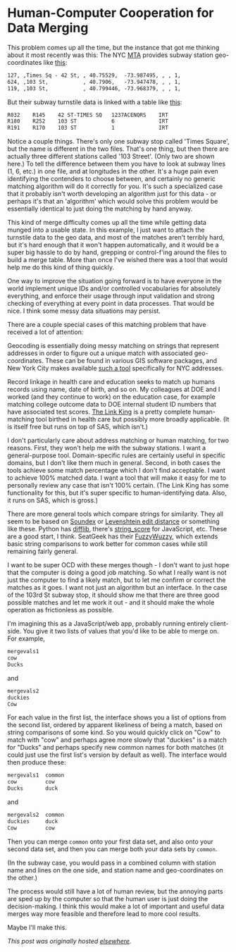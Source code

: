 # Human-Computer Cooperation for Data Merging

This problem comes up all the time, but the instance that got me thinking about it most recently was this: The NYC <a href="http://mta.info/">MTA</a> provides subway station geo-coordinates like <a href="http://www.mta.info/developers/data/nyct/subway/google_transit.zip">this</a>:

```html
127, ,Times Sq - 42 St, , 40.75529,  -73.987495, , , 1,
624, ,103 St,           , 40.7906,   -73.947478, , , 1,
119, ,103 St,           , 40.799446, -73.968379, , , 1,
```

But their subway turnstile data is linked with a table like <a href="http://www.mta.info/developers/resources/nyct/turnstile/Remote-Booth-Station.xls">this</a>:

```html
R032    R145    42 ST-TIMES SQ   1237ACENQRS    IRT
R180    R252    103 ST           6              IRT
R191    R170    103 ST           1              IRT
```

Notice a couple things. There's only one subway stop called 'Times Square', but the name is different in the two files. That's one thing, but then there are actually three different stations called '103 Street'. (Only two are shown here.) To tell the difference between them you have to look at subway lines (1, 6, etc.) in one file, and at longitudes in the other. It's a huge pain even identifying the contenders to choose between, and certainly no generic matching algorithm will do it correctly for you. It's such a specialized case that it probably isn't worth developing an algorithm just for this data - or perhaps it's that an 'algorithm' which would solve this problem would be essentially identical to just doing the matching by hand anyway.

This kind of merge difficulty comes up all the time while getting data munged into a usable state. In this example, I just want to attach the turnstile data to the geo data, and most of the matches aren't terribly hard, but it's hard enough that it won't happen automatically, and it would be a super big hassle to do by hand, grepping or control-f'ing around the files to build a merge table. More than once I've wished there was a tool that would help me do this kind of thing quickly.

One way to improve the situation going forward is to have everyone in the world implement unique IDs and/or controlled vocabularies for absolutely everything, and enforce their usage through input validation and strong checking of everything at every point in data processes. That would be nice. I think some messy data situations may persist.

There are a couple special cases of this matching problem that have received a lot of attention:

Geocoding is essentially doing messy matching on strings that represent addresses in order to figure out a unique match with associated geo-coordinates.  These can be found in various GIS software packages, and New York City makes available <a href="http://www.nyc.gov/html/dcp/html/bytes/applbyte.shtml#geocoding_application">such a tool</a> specifically for NYC addresses.

Record linkage in health care and education seeks to match up humans records using name, date of birth, and so on. My colleagues at DOE and I worked (and they continue to work) on the education case, for example matching college outcome data to DOE internal student ID numbers that have associated test scores. <a href="http://the-link-king.com/">The Link King</a> is a pretty complete human-matching tool birthed in health care but possibly more broadly applicable. (It is itself free but runs on top of SAS, which isn't.)

I don't particularly care about address matching or human matching, for two reasons. First, they won't help me with the subway stations. I want a general-purpose tool. Domain-specific rules are certainly useful in specific domains, but I don't like them much in general. Second, in both cases the tools achieve some match percentage which I don't find acceptable. I want to achieve 100% matched data. I want a tool that will make it easy for me to personally review any case that isn't 100% certain. (The Link King has some functionality for this, but it's super specific to human-identifying data. Also, it runs on SAS, which is gross.)

There are more general tools which compare strings for similarity. They all seem to be based on <a href="http://en.wikipedia.org/wiki/Soundex">Soundex</a> or <a href="http://en.wikipedia.org/wiki/Levenshtein_distance">Levenshtein edit distance</a> or something like these. Python has <a href="http://docs.python.org/2/library/difflib.html">difflib</a>, there's <a href="https://github.com/joshaven/string_score">string_score</a> for JavaScript, etc. These are a good start, I think. SeatGeek has their <a href="http://seatgeek.com/blog/dev/fuzzywuzzy-fuzzy-string-matching-in-python">FuzzyWuzzy</a>, which extends basic string comparisons to work better for common cases while still remaining fairly general.

I want to be super OCD with these merges though - I don't want to just hope that the computer is doing a good job matching. So what I really want is not just the computer to find a likely match, but to let me confirm or correct the matches as it goes. I want not just an algorithm but an interface. In the case of the 103rd St subway stop, it should show me that there are three good possible matches and let me work it out - and it should make the whole operation as frictionless as possible.

I'm imagining this as a JavaScript/web app, probably running entirely client-side. You give it two lists of values that you'd like to be able to merge on. For example,

```html
mergevals1
cow
Ducks
```

and

```html
mergevals2
duckies
Cow
```

For each value in the first list, the interface shows you a list of options from the second list, ordered by apparent likeliness of being a match, based on string comparisons of some kind. So you would quickly click on "Cow" to match with "cow" and perhaps agree more slowly that "duckies" is a match for "Ducks" and perhaps specify new common names for both matches (it could just use the first list's version by default as well). The interface would then produce these:

```html
mergevals1  common
cow         cow
Ducks       duck
```

and

```html
mergevals2  common
duckies     duck
Cow         cow
```

Then you can merge `common` onto your first data set, and also onto your second data set, and then you can merge both your data sets by `common`.

(In the subway case, you would pass in a combined column with station name and lines on the one side, and station name and geo-coordinates on the other.)

The process would still have a lot of human review, but the annoying parts are sped up by the computer so that the human user is just doing the decision-making. I think this would make a lot of important and useful data merges way more feasible and therefore lead to more cool results.

Maybe I'll make this.


*This post was originally hosted [elsewhere](https://planspacedotorg.wordpress.com/2013/03/20/human-computer-cooperation-for-data-merging/).*
